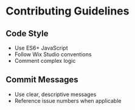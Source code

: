 # Contributing Guidelines

## Code Style
- Use ES6+ JavaScript
- Follow Wix Studio conventions
- Comment complex logic

## Commit Messages
- Use clear, descriptive messages
- Reference issue numbers when applicable